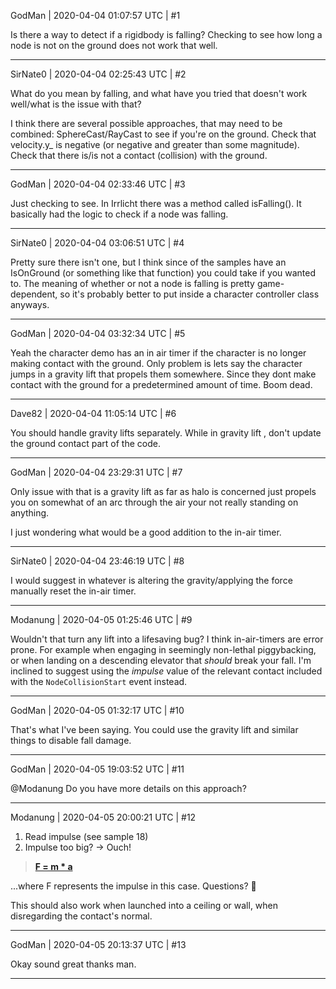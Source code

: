 GodMan | 2020-04-04 01:07:57 UTC | #1

Is there a way to detect if a rigidbody is falling? Checking to see how long a node is not on the ground does not work that well.

-------------------------

SirNate0 | 2020-04-04 02:25:43 UTC | #2

What do you mean by falling, and what have you tried that doesn't work well/what is the issue with that?

I think there are several possible approaches, that may need to be combined:
SphereCast/RayCast to see if you're on the ground.
Check that velocity.y_ is negative (or negative and greater than some magnitude). Check that there is/is not a contact (collision) with the ground.

-------------------------

GodMan | 2020-04-04 02:33:46 UTC | #3

Just checking to see. In Irrlicht there was a method called isFalling(). It basically had the logic to check if a node was falling.

-------------------------

SirNate0 | 2020-04-04 03:06:51 UTC | #4

Pretty sure there isn't one, but I think since of the samples have an IsOnGround (or something like that function) you could take if you wanted to. The meaning of whether or not a node is falling is pretty game-dependent, so it's probably better to put inside a character controller class anyways.

-------------------------

GodMan | 2020-04-04 03:32:34 UTC | #5

Yeah the character demo has an in air timer if the character is no longer making contact with the ground. Only problem is lets say the character jumps in a gravity lift that propels them somewhere. Since they dont make contact with the ground for a predetermined amount of time. Boom dead.

-------------------------

Dave82 | 2020-04-04 11:05:14 UTC | #6

You should handle gravity lifts separately. While in gravity lift , don't update the ground contact part of the code.

-------------------------

GodMan | 2020-04-04 23:29:31 UTC | #7

Only issue with that is a gravity lift as far as halo is concerned just propels you on somewhat of an arc through the air your not really standing on anything. 

I just wondering what would be a good addition to the in-air timer.

-------------------------

SirNate0 | 2020-04-04 23:46:19 UTC | #8

I would suggest in whatever is altering the gravity/applying the force manually reset the in-air timer.

-------------------------

Modanung | 2020-04-05 01:25:46 UTC | #9

Wouldn't that turn any lift into a lifesaving bug?
I think in-air-timers are error prone. For example when engaging in seemingly non-lethal piggybacking, or when landing on a descending elevator that *should* break your fall. I'm inclined to suggest using the _impulse_ value of the relevant contact included with the `NodeCollisionStart` event instead.

-------------------------

GodMan | 2020-04-05 01:32:17 UTC | #10

That's what I've been saying. You could use the gravity lift and similar things to disable fall damage.

-------------------------

GodMan | 2020-04-05 19:03:52 UTC | #11

@Modanung Do you have more details on this approach?

-------------------------

Modanung | 2020-04-05 20:00:21 UTC | #12

1. Read impulse (see sample 18)
2. Impulse too big? -> Ouch!

> **[F = m * a](https://en.wikipedia.org/wiki/Newton's_laws_of_motion#Newton's_second_law)**

...where F represents the impulse in this case.
Questions? :slightly_smiling_face:

This should also work when launched into a ceiling or wall, when disregarding the contact's normal.

-------------------------

GodMan | 2020-04-05 20:13:37 UTC | #13

Okay sound great thanks man.

-------------------------

